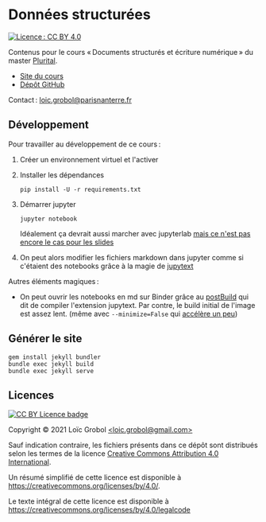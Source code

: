 [comment]: <> "LTeX: language=fr"
<!-- markdownlint-disable MD003 MD025 MD033 -->

Données structurées
===================

[![Licence : CC BY 4.0](https://licensebuttons.net/l/by/4.0/80x15.png)](https://creativecommons.org/licenses/by/4.0/)

Contenus pour le cours « Documents structurés et écriture numérique » du master [Plurital](http://plurital.org).


- [Site du cours](https://loicgrobol.github.io/structured-data/)
- [Dépôt GitHub](https://github.com/LoicGrobol/structured-data)

Contact : [<loic.grobol@parisnanterre.fr>](mailto:loic.grobol@parisnanterre.fr)

## Développement

Pour travailler au développement de ce cours :

1. Créer un environnement virtuel et l'activer
2. Installer les dépendances

   ```console
   pip install -U -r requirements.txt
   ```

3. Démarrer jupyter

   ```console
   jupyter notebook
   ```

   Idéalement ça devrait aussi marcher avec jupyterlab [mais ce n'est pas encore le cas pour les slides](https://github.com/damianavila/RISE/pull/381)
4. On peut alors modifier les fichiers markdown dans jupyter comme si c'étaient des notebooks grâce
   à la magie de [jupytext](https://github.com/mwouts/jupytext)

Autres éléments magiques :

- On peut ouvrir les notebooks en md sur Binder grâce au [postBuild](postBuild) qui dit de compiler
  l'extension jupytext. Par contre, le build initial de l'image est assez lent. (même avec
  `--minimize=False` qui [accélère un
  peu](https://github.com/jupyterlab/jupyterlab/issues/4824#issuecomment-697188390))

## Générer le site

```console
gem install jekyll bundler
bundle exec jekyll build
bundle exec jekyll serve
```

## Licences

[![CC BY Licence badge](https://i.creativecommons.org/l/by/4.0/88x31.png)](http://creativecommons.org/licenses/by/4.0/)


Copyright © 2021 Loïc Grobol [\<loic.grobol@gmail.com\>](mailto:loic.grobol@gmail.com)

Sauf indication contraire, les fichiers présents dans ce dépôt sont distribués selon les termes de
la licence [Creative Commons Attribution 4.0
International](https://creativecommons.org/licenses/by/4.0/).

Un résumé simplifié de cette licence est disponible à <https://creativecommons.org/licenses/by/4.0/>.

Le texte intégral de cette licence est disponible à
<https://creativecommons.org/licenses/by/4.0/legalcode>

